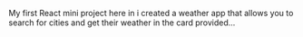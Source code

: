 My first React mini project
here in i created a weather app that allows you to search for cities and get their weather in the card provided...
